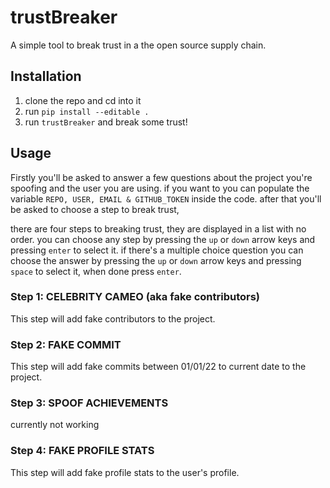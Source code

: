 # trustBreaker
A simple tool to break trust in a the open source supply chain.

## Installation
1. clone the repo and cd into it
2. run `pip install --editable .`
3. run `trustBreaker` and break some trust!

## Usage
Firstly you'll be asked to answer a few questions about the project you're spoofing and the user you are using.
if you want to you can populate the variable ```REPO, USER, EMAIL & GITHUB_TOKEN``` inside the code.
after that you'll be asked to choose a step to break trust,

there are four steps to breaking trust,
they are displayed in a list with no order.
you can choose any step by pressing the `up` or `down` arrow keys and pressing `enter` to select it.
if there's a multiple choice question you can choose the answer by pressing the `up` or `down` arrow keys and pressing `space` to select it, when done press `enter`.

### Step 1: CELEBRITY CAMEO (aka fake contributors)
This step will add fake contributors to the project.

### Step 2: FAKE COMMIT
This step will add fake commits between 01/01/22 to current date to the project.

### Step 3: SPOOF ACHIEVEMENTS
currently not working

### Step 4: FAKE PROFILE STATS
This step will add fake profile stats to the user's profile.
